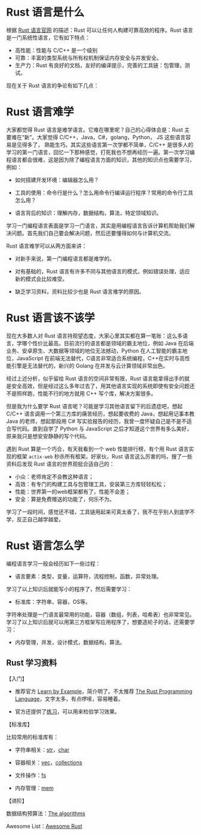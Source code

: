 # Rust 语言是什么

根据 [Rust 语言官网](https://www.rust-lang.org/) 的描述：Rust 可以让任何人构建可靠高效的程序。Rust 语言是一门系统性语言，它有如下特点：

- 高性能：性能与 C/C++ 是一个级别
- 可靠：丰富的类型系统与所有权机制保证内存安全与并发安全。
- 生产力：Rust 有良好的文档，友好的编译提示，完善的工具链：包管理，测试。

现在关于 Rust 语言的争论有如下几点：

# Rust 语言难学

大家都觉得 Rust 语言是难学语言。它难在哪里呢？自己的心得体会是：Rust 主要难在“新”。大家觉得 C/C++，Java，C#，golang，Python， JS 这些语言容易是见得多了， 熟能生巧。其实这些语言第一次学都不简单，C/C++  是很多人的学习的第一门语言，回忆一下那种感觉，打死我也不想再经历一遍。第一次学习编程语言都会很难，这是因为除了编程语言方面的知识，其他的知识点也需要学习，例如：

- 如何搭建开发环境：编辑器怎么用？
- 工具的使用：命令行是什么？怎么用命令行编译运行程序？常用的命令行工具怎么用？

- 语言背后的知识：理解内存，数据结构，算法，特定领域知识。

学习一门编程语言表面是学习一门语言，其实是用编程语言告诉计算机帮助我们解决问题。首先我们自己要会解决问题，然后还要懂得如何与计算机交流。

Rust 语言难学可以从两方面来讲：

- 对新手来说，第一门编程语言都是难学的。
- 对有基础的，Rust 语言有许多不同与其他语言的模式，例如错误处理，适应新的模式会比较难受。

- 缺乏学习资料，资料比较少也是 Rust 语言难学的原因。

# Rust 语言该不该学

现在大多数人对 Rust 语言持观望态度，大家心里其实都在算一笔账：这么多语言，学哪个性价比最高。目前流行的语言都是领域的霸主地位，例如 Java 在后端业务、安卓原生、大数据等领域的地位无法撼动，Python 在人工智能的霸主地位，JavaScript 在前端无法替代，C语言非常适合系统编程，C++在实时与高性能引擎是无法替代的，新兴的 Golang 在并发与云计算领域非常出色。

经过上述分析，似乎留给 Rust 语言的空间非常有限，Rust 语言能拿得出手的就是安全高效，但是经过这么多年过去了，用其他语言实现的系统即使有安全问题还不是照样跑，性能不行的地方就用 C++ 写个库，解决方案很多。

但是我为什么要学 Rust 语言呢？可能是学习其他语言留下的后遗症吧，想起 C/C++ 语言调用一个第三方库的痛苦经历，想起要收费的 Java，想起用记事本教 Java 的老师，想起那段用 C# 写实验报告的经历，我曾一度怀疑自己是不是不适合写代码。直到自学了 Python 与 JavaScript 之后才知道这个世界有多么美好，原来我只是想安安静静的写个代码。

遇到 Rust 算是一个巧合，有天我看到一个 web 性能排行榜，有个用 Rust 语言实现的框架 `actix-web` 秒杀所有框架。好家伙，Rust 语言这么厉害的吗，搜了一些资料后发现 Rust 语言的世界观挺合适自己的：

- 小众：老师肯定不会教这种语言；
- 高效：有专门的构建工具与包管理工具，安装第三方库轻轻松松；
- 性能：世界第一的web框架都有了，性能不会差；
- 安全：算是免费赠送的功能了，何乐不为。

学习了一段时间，感觉还不错，工具链用起来可真太香了，我不在乎别人到底学不学，反正自己越学越爱。

# Rust 语言怎么学

编程语言学习一般会经历如下一些过程：

- 语言要素：类型，变量，运算符，流程控制，函数，异常处理。

学习了以上知识后就能写小的程序了，然后需要学习：

- 标准库：字符串，容器，OS等。

字符串处理是一门语言最常用的功能，容器（数组，列表，哈希表）也非常常见。学习了以上知识后就可以用第三方框架写应用程序了，想要造轮子的话，还需要学习：

- 内存管理，并发，设计模式，数据结构，算法。

## Rust 学习资料

【入门】

- 推荐官方 [Learn by Example](https://doc.rust-lang.org/stable/rust-by-example/)，简介明了。不太推荐 [The Rust Programming Language](https://doc.rust-lang.org/book/)，文字太多，有点啰嗦，容易睡着。

- 官方还提供了[练习](https://github.com/rust-lang/rustlings/)，可以用来检验学习效果。

【标准库】

比较常用的标准库有：

- 字符串相关：[str](https://doc.rust-lang.org/std/primitive.str.html)，[char](https://doc.rust-lang.org/std/primitive.char.html)

- 容器相关：[vec](https://doc.rust-lang.org/std/vec/index.html)，[collections](https://doc.rust-lang.org/std/collections/index.html)

- 文件操作：[fs](https://doc.rust-lang.org/std/fs/index.html)

- 内存管理：[mem](https://doc.rust-lang.org/std/mem/index.html)

【进阶】

数据结构预算法：[The algorithms](https://github.com/TheAlgorithms/Rust)

Awesome List：[Awesome Rust](https://github.com/rust-unofficial/awesome-rust)

